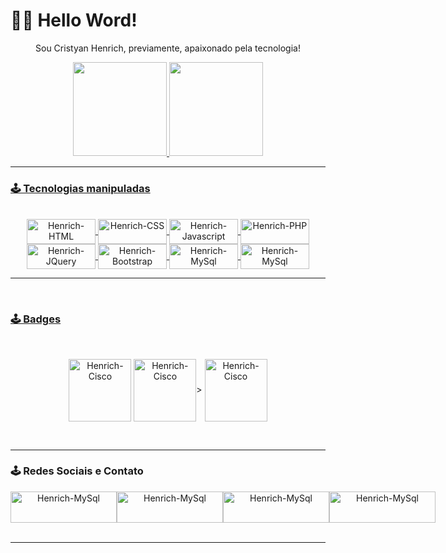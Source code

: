 # 🧑‍💻 Hello Word!

<div align="center">
<p>Sou Cristyan Henrich, previamente, apaixonado pela tecnologia!</p>
</div>

<div align="center">
  <a href="https://github.com/CristyanHenrich">
  <img height="150em" src="https://github-readme-stats.vercel.app/api?username=cristyanhenrich&show_icons=true&theme=dark&include_all_commits=true&count_private=true"/>
  <img height="150em" src="https://github-readme-stats.vercel.app/api/top-langs/?username=cristyanhenrich&layout=compact&langs_count=7&theme=dark"/>
</div>
  
<hr>
 
### 🕹 Tecnologias manipuladas
  
 <div align="center" style="display: inline_block"><br>
  <img align="center" alt="Henrich-HTML" height="40" width="110" src="https://img.shields.io/badge/HTML5-E34F26?style=for-the-badge&logo=html5&logoColor=white">
  <img align="center" alt="Henrich-CSS" height="40" width="110" src="https://img.shields.io/badge/CSS3-1572B6?style=for-the-badge&logo=css3&logoColor=white">
  <img align="center" alt="Henrich-Javascript" height="40" width="110" src="https://img.shields.io/badge/JavaScript-323330?style=for-the-badge&logo=javascript&logoColor=F7DF1E">
  <img align="center" alt="Henrich-PHP" height="40" width="110" src="https://img.shields.io/badge/PHP-777BB4?style=for-the-badge&logo=php&logoColor=white">
  <img align="center" alt="Henrich-JQuery" height="40" width="110" src="https://img.shields.io/badge/jQuery-0769AD?style=for-the-badge&logo=jquery&logoColor=white">
  <img align="center" alt="Henrich-Bootstrap" height="40" width="110" src="https://img.shields.io/badge/Bootstrap-563D7C?style=for-the-badge&logo=bootstrap&logoColor=white">
  <img align="center" alt="Henrich-MySql" height="40" width="110" src="https://img.shields.io/badge/MySQL-00000F?style=for-the-badge&logo=mysql&logoColor=white">
  <img align="center" alt="Henrich-MySql" height="40" width="110" src="https://img.shields.io/badge/Python-3776AB?style=for-the-badge&logo=python&logoColor=white">
</div>
  
<hr>
 
<br>
  
### 🕹 Badges

<div align="center" style="display: inline_block"><br>
  
 <a href="https://www.credly.com/badges/34c88370-2eb9-428d-900d-6adad5872f93/public_url"><img align="center" alt="Henrich-Cisco" height="100" width="100" src="https://images.credly.com/size/340x340/images/054913b2-e271-49a2-a1a4-9bf1c1f9a404/CyberEssentials.png"></a>
 <a href="https://www.credly.com/badges/da066203-e17f-4cd1-8942-686d5053bcf0?source=linked_in_profile"><img align="center" alt="Henrich-Cisco" height="100" width="100" src="https://images.credly.com/size/340x340/images/af8c6b4e-fc31-47c4-8dcb-eb7a2065dc5b/I2CS__1_.png"></a>>
 <a href="https://www.credly.com/badges/19eff838-86c1-4c5e-ae00-77dd1ace8262?source=linked_in_profile"><img align="center" alt="Henrich-Cisco" height="100" width="100" src="https://images.credly.com/size/340x340/images/6f20f78c-c26c-4536-9d4c-4fb60cbe4044/learnathon.png"></a>
  
</div>
  
<br>
  
<hr>
  
### 🕹 Redes Sociais e Contato
  
<div class="SO" align="center" style="display: flex"><br>
 <a href="https://www.instagram.com/cristyan_henrich_dev/"><img align="center" alt="Henrich-MySql" height="50" width="170" src="https://img.shields.io/badge/Instagram-E4405F?style=for-the-badge&logo=instagram&logoColor=white"></a>
 <a href="https://www.linkedin.com/in/cristyan-henrich/"><img align="center" alt="Henrich-MySql" height="50" width="170" src="https://img.shields.io/badge/LinkedIn-0077B5?style=for-the-badge&logo=linkedin&logoColor=white"></a>
 <a href="https://github.com/CristyanHenrich"><img align="center" alt="Henrich-MySql" height="50" width="170" src="https://img.shields.io/badge/GitHub-100000?style=for-the-badge&logo=github&logoColor=white"></a>
 <a href="https://pt.stackoverflow.com/users/227628/cristyan-henrich"><img align="center" alt="Henrich-MySql" height="50" width="170" src="https://img.shields.io/badge/Stack_Overflow-FE7A16?style=for-the-badge&logo=stack-overflow&logoColor=white"></a>
</div>
  
<br>
  
<hr>

